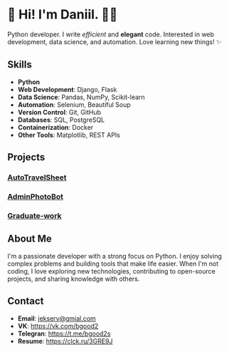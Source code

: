 # 👋 Hi! I'm Daniil. 👨‍💻

Python developer. I write *efficient* and **elegant** code. Interested in web development, data science, and automation. Love learning new things! ✨

## Skills

- **Python**
- **Web Development**: Django, Flask
- **Data Science**: Pandas, NumPy, Scikit-learn
- **Automation**: Selenium, Beautiful Soup
- **Version Control**: Git, GitHub
- **Databases**: SQL, PostgreSQL
- **Containerization**: Docker
- **Other Tools**: Matplotlib, REST APIs

## Projects
### [AutoTravelSheet](https://github.com/Enots21/AutoTravelSheet)
### [AdminPhotoBot](https://github.com/Enots21/-AdminPhotoBot)
### [Graduate-work](https://github.com/Enots21/Graduate-work)

<!-- Add more projects here -->

## About Me

I'm a passionate developer with a strong focus on Python. I enjoy solving complex problems and building tools that make life easier. When I'm not coding, I love exploring new technologies, contributing to open-source projects, and sharing knowledge with others.

## Contact

- **Email**: jekserv@gmial.com
- **VK**: https://vk.com/bgood2
- **Telegran**: https://t.me/bgood2s
- **Resume**: https://clck.ru/3GRE9J
